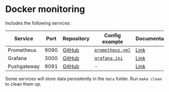 # Docker monitoring

Includes the following services:

| Service     | Port | Repository                                          | Config example                                                                                              | Documentation                                             |
| ----------- | ---- | --------------------------------------------------- | ----------------------------------------------------------------------------------------------------------- | --------------------------------------------------------- |
| Prometheus  | 9090 | [GitHub](https://github.com/prometheus/prometheus)  | [`prometheus.yml`](https://github.com/prometheus/prometheus/raw/main/documentation/examples/prometheus.yml) | [Link](https://prometheus.io/docs/introduction/overview/) |
| Grafana     | 3000 | [GitHub](https://github.com/grafana/grafana)        | [`grafana.ini`](https://github.com/grafana/grafana/raw/main/conf/sample.ini)                                | [Link](https://grafana.com/docs/grafana/latest/)          |
| Pushgateway | 9091 | [GitHub](https://github.com/prometheus/pushgateway) | -                                                                                                           | [Link](https://prometheus.io/docs/practices/pushing/)     |

Some services will store data persistently in the `data` folder. Run `make clean` to clean them up.

